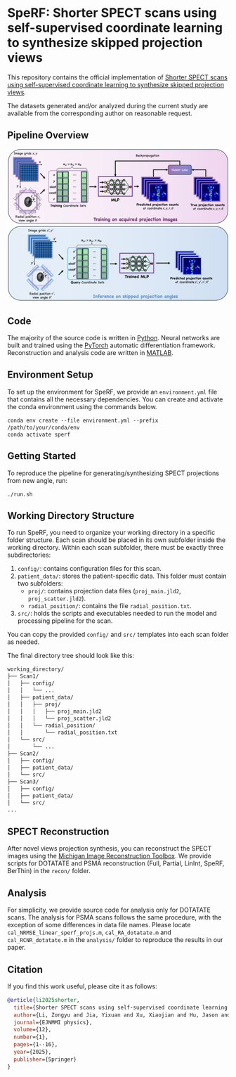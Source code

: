 # SpeRF: Shorter SPECT scans using self-supervised coordinate learning to synthesize skipped projection views

This repository contains the official implementation of [Shorter SPECT scans using self-supervised coordinate learning to synthesize skipped projection views](https://ejnmmiphys.springeropen.com/articles/10.1186/s40658-025-00762-3).

The datasets generated and/or analyzed during the current study are available from the corresponding author on reasonable request.

## Pipeline Overview

![Overview of the SpeRF pipeline](assets/sperf_overview.png)

## Code

The majority of the source code is written in [Python](https://www.python.org). Neural networks are built and trained using the [PyTorch](https://pytorch.org/) automatic differentiation framework. Reconstruction and analysis code are written in [MATLAB](https://www.mathworks.com/products/matlab.html). 

## Environment Setup

To set up the environment for SpeRF, we provide an `environment.yml` file that contains all the necessary dependencies. You can create and activate the conda environment using the commands below. 

```
conda env create --file environment.yml --prefix /path/to/your/conda/env
conda activate sperf
```

## Getting Started

To reproduce the pipeline for generating/synthesizing SPECT projections from new angle, run:
```
./run.sh
```

## Working Directory Structure
To run SpeRF, you need to organize your working directory in a specific folder structure. Each scan should be placed in its own subfolder inside the working directory. Within each scan subfolder, there must be exactly three subdirectories:

1. `config/`: contains configuration files for this scan.
2. `patient_data/`: stores the patient-specific data. This folder must contain two subfolders:
   - `proj/`: contains projection data files (`proj_main.jld2`, `proj_scatter.jld2`).
   - `radial_position/`: contains the file `radial_position.txt`.
3. `src/`: holds the scripts and executables needed to run the model and processing pipeline for the scan.

You can copy the provided `config/` and `src/` templates into each scan folder as needed.

The final directory tree should look like this:

```
working_directory/
├── Scan1/
│   ├── config/
│   │   └── ...
│   ├── patient_data/
│   │   ├── proj/
│   │   │   ├── proj_main.jld2
│   │   │   └── proj_scatter.jld2
│   │   └── radial_position/
│   │       └── radial_position.txt
│   └── src/
│       └── ...
├── Scan2/
│   ├── config/
│   ├── patient_data/
│   └── src/
├── Scan3/
│   ├── config/
│   ├── patient_data/
│   └── src/
...
```

## SPECT Reconstruction

After novel views projection synthesis, you can reconstruct the SPECT images using the [Michigan Image Reconstruction Toolbox](https://web.eecs.umich.edu/~fessler/code/). We provide scripts for DOTATATE and PSMA reconstruction (Full, Partial, LinInt, SpeRF, BerThin) in the `recon/` folder. 

## Analysis

For simplicity, we provide source code for analysis only for DOTATATE scans. The analysis for PSMA scans follows the same procedure, with the exception of some differences in data file names. Please locate `cal_NRMSE_linear_sperf_projs.m`, `cal_RA_dotatate.m` and `cal_RCNR_dotatate.m` in the `analysis/` folder to reproduce the results in our paper. 

## Citation

If you find this work useful, please cite it as follows:

```bib
@article{li2025shorter,
  title={Shorter SPECT scans using self-supervised coordinate learning to synthesize skipped projection views},
  author={Li, Zongyu and Jia, Yixuan and Xu, Xiaojian and Hu, Jason and Fessler, Jeffrey A and Dewaraja, Yuni K},
  journal={EJNMMI physics},
  volume={12},
  number={1},
  pages={1--16},
  year={2025},
  publisher={Springer}
}
```